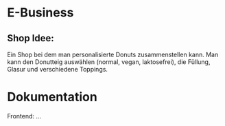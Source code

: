 # E-Business

## Shop Idee:
Ein Shop bei dem man personalisierte Donuts zusammenstellen kann.
Man kann den Donutteig auswählen (normal, vegan, laktosefrei), die Füllung, Glasur und verschiedene Toppings.


# Dokumentation

Frontend:
...
